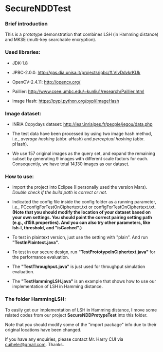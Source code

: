 # SecureNDDTest

### Brief introduction

This is a prototype demonstration that combines LSH (in Hamming distance) and MKSE (multi-key searchable encryption).

### Used libraries:

- JDK-1.8

- JPBC-2.0.0: http://gas.dia.unisa.it/projects/jpbc/#.VlvDdvkrKUk

- OpenCV-2.4.11: http://opencv.org/

- Paillier: http://www.csee.umbc.edu/~kunliu1/research/Paillier.html

- Image Hash: https://pypi.python.org/pypi/ImageHash

### Image dataset:

- INRIA Copydays dataset: http://lear.inrialpes.fr/people/jegou/data.php

- The test data have been processed by using two image hash method, i.e., *average hashing* (abbr. aHash) and *perceptual hashing* (abbr. pHash).

- We use 157 original images as the query set, and expand the remaining subset by generating 9 images with different scale factors for each. Consequently, we have total 14,130 images as our dataset.

### How to use:

- Import the project into Eclipse (I personally used the version Mars). *Double check if the build path is correct or not.*

- Indicated the config file inside the config folder as a running parameter, i.e., PCconfigForTestOnCiphertext.txt or configForTestOnCiphertext.txt. **(Note that you should modify the location of your dataset based on your own settings. You should point the correct pairing setting path (e.g., d159.properties). And you can also try other parameters, like lsh-l, threshold, and "isCached".)**

- To test in plaintext version, just use the setting with "plain". And run **"TestInPlaintext.java"**.

- To test in our secure design, run **"TestPrototypeInCiphertext.java"** for the performance evaluation.

- The **"TestThroughput.java"** is just used for throughput simulation evaluation.

- The **"TestHammingLSH.java"** is an example that shows how to use our implementation of LSH in Hamming distance.

### The folder HammingLSH:

To easily get our implementation of LSH in Hamming distance, I move some related codes from our project **SecureNDDProtypeTest** into this folder.

Note that you should modify some of the "import package" info due to their original locations have been changed.

If you have any enquiries, please contact Mr. Harry CUI via cuihelei@gmail.com. Thanks.
